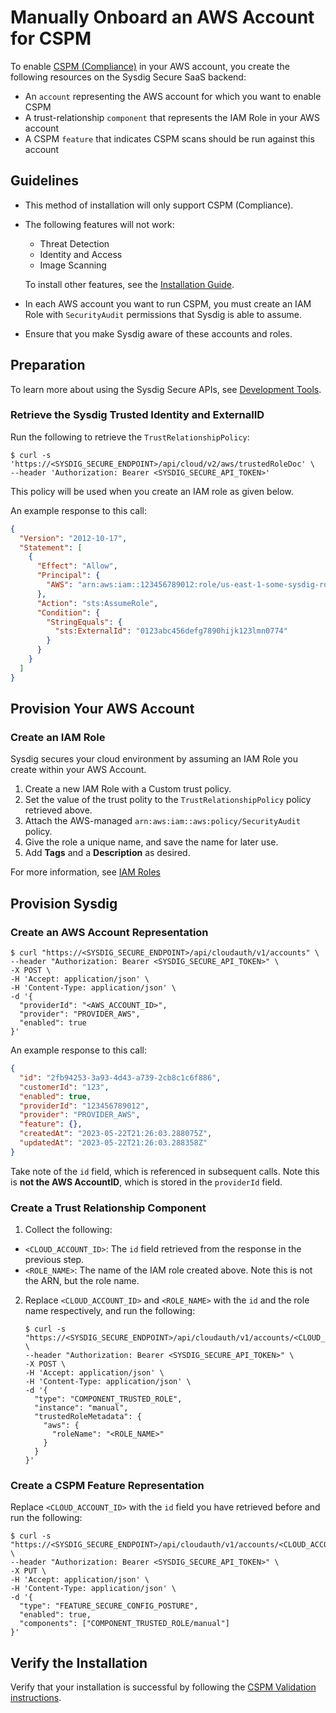 # Manually Onboard an AWS Account for CSPM

To enable [CSPM (Compliance)](https://docs.sysdig.com/en/docs/sysdig-secure/posture/compliance/) in your AWS account, you create the following resources on the Sysdig Secure SaaS backend:

- An `account` representing the AWS account for which you want to enable CSPM
- A trust-relationship `component` that represents the IAM Role in your AWS account
- A CSPM `feature` that indicates CSPM scans should be run against this account
 

## Guidelines

- This method of installation will only support CSPM (Compliance).

- The following features will not work:
    - Threat Detection
    - Identity and Access
    - Image Scanning

  To install other features, see the [Installation Guide](https://docs.sysdig.com/en/docs/installation/sysdig-secure/connect-cloud-accounts/aws/).

- In each AWS account you want to run CSPM, you must create an IAM Role with `SecurityAudit` permissions that Sysdig is able to assume.

- Ensure that you make Sysdig aware of these accounts and roles.


## Preparation

To learn more about using the Sysdig Secure APIs, see [Development Tools](https://docs.sysdig.com/en/docs/developer-tools/).

### Retrieve the **Sysdig Trusted Identity** and **ExternalID**

Run the following to retrieve the `TrustRelationshipPolicy`:

```shell
$ curl -s 'https://<SYSDIG_SECURE_ENDPOINT>/api/cloud/v2/aws/trustedRoleDoc' \
--header 'Authorization: Bearer <SYSDIG_SECURE_API_TOKEN>'
```
This policy will be used when you create an IAM role as given below.

An example response to this call:

```json
{
  "Version": "2012-10-17",
  "Statement": [
    {
      "Effect": "Allow",
      "Principal": {
        "AWS": "arn:aws:iam::123456789012:role/us-east-1-some-sysdig-role"
      },
      "Action": "sts:AssumeRole",
      "Condition": {
        "StringEquals": {
          "sts:ExternalId": "0123abc456defg7890hijk123lmn0774"
        }
      }
    }
  ]
}
```

## Provision Your AWS Account

### Create an IAM Role

Sysdig secures your cloud environment by assuming an IAM Role you create within your AWS Account.

1. Create a new IAM Role with a Custom trust policy.
2. Set the value of the trust polity to the `TrustRelationshipPolicy` policy retrieved above.
3. Attach the AWS-managed `arn:aws:iam::aws:policy/SecurityAudit` policy.
4. Give the role a unique name, and save the name for later use.
5. Add **Tags** and a **Description** as desired.

For more information, see [IAM Roles](https://docs.aws.amazon.com/IAM/latest/UserGuide/id_roles_create.html)

## Provision Sysdig

### Create an AWS Account Representation

```shell
$ curl "https://<SYSDIG_SECURE_ENDPOINT>/api/cloudauth/v1/accounts" \
--header "Authorization: Bearer <SYSDIG_SECURE_API_TOKEN>" \
-X POST \
-H 'Accept: application/json' \
-H 'Content-Type: application/json' \
-d '{
  "providerId": "<AWS_ACCOUNT_ID>",
  "provider": "PROVIDER_AWS",
  "enabled": true
}'
```

An example response to this call:

```json
{
  "id": "2fb94253-3a93-4d43-a739-2cb8c1c6f886",
  "customerId": "123",
  "enabled": true,
  "providerId": "123456789012",
  "provider": "PROVIDER_AWS",
  "feature": {},
  "createdAt": "2023-05-22T21:26:03.288075Z",
  "updatedAt": "2023-05-22T21:26:03.288358Z"
}
```

Take note of the `id` field, which is referenced in subsequent calls. Note this is **not the AWS AccountID**, which is stored in the `providerId` field.


### Create a Trust Relationship Component

1. Collect the following:

  - `<CLOUD_ACCOUNT_ID>`: The `id` field retrieved from the response in the previous step.
  - `<ROLE_NAME>`: The name of the IAM role created above. Note this is not the ARN, but the role name.

2. Replace `<CLOUD_ACCOUNT_ID>` and `<ROLE_NAME>` with the `id` and the role name respectively, and run the following:

      ```shell
      $ curl -s "https://<SYSDIG_SECURE_ENDPOINT>/api/cloudauth/v1/accounts/<CLOUD_ACCOUNT_ID>/components" \
      --header "Authorization: Bearer <SYSDIG_SECURE_API_TOKEN>" \
      -X POST \
      -H 'Accept: application/json' \
      -H 'Content-Type: application/json' \
      -d '{
        "type": "COMPONENT_TRUSTED_ROLE",
        "instance": "manual",
        "trustedRoleMetadata": {
          "aws": {
            "roleName": "<ROLE_NAME>"
          }
        }
      }'
      ```


### Create a CSPM Feature Representation

Replace `<CLOUD_ACCOUNT_ID>` with the `id` field you have retrieved before and run the following:

```shell
$ curl -s "https://<SYSDIG_SECURE_ENDPOINT>/api/cloudauth/v1/accounts/<CLOUD_ACCOUNT_ID>/feature/FEATURE_SECURE_CONFIG_POSTURE" \
--header "Authorization: Bearer <SYSDIG_SECURE_API_TOKEN>" \
-X PUT \
-H 'Accept: application/json' \
-H 'Content-Type: application/json' \
-d '{
  "type": "FEATURE_SECURE_CONFIG_POSTURE",
  "enabled": true,
  "components": ["COMPONENT_TRUSTED_ROLE/manual"]
}'
```

## Verify the Installation

Verify that your installation is successful by following the [CSPM Validation instructions](https://docs.sysdig.com/en/docs/installation/sysdig-secure/connect-cloud-accounts/aws/#check-cspm).
